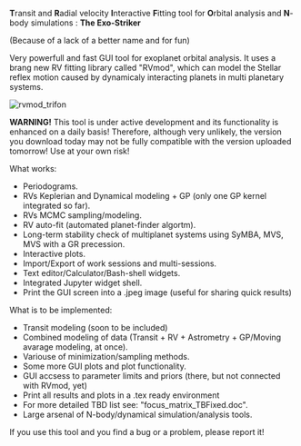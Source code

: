 
**T**ransit and **R**adial velocity **I**nteractive **F**itting tool for **O**rbital analysis and **N**-body simulations : **The Exo-Striker**

(Because of a lack of a better name and for fun)

Very powerfull and fast GUI tool for exoplanet orbital analysis. It uses a brang new RV fitting library called "RVmod", which can model the Stellar reflex motion caused by dynamicaly interacting planets in multi planetary systems.

![rvmod_trifon](https://user-images.githubusercontent.com/44244057/50479747-609d0580-09d8-11e9-8a3c-a79ef78d682c.jpg)

**WARNING!** This tool is under active development and its functionality is enhanced on a daily basis! Therefore, although very unlikely, the version you download today may not be fully compatible with the version uploaded tomorrow! Use at your own risk!

What works:

* Periodograms.
* RVs Keplerian and Dynamical modeling + GP (only one GP kernel integrated so far).
* RVs MCMC sampling/modeling.
* RV auto-fit (automated planet-finder algortm).
* Long-term stability check of multiplanet systems using SyMBA, MVS, MVS with a GR precession.
* Interactive plots.
* Import/Export of work sessions and multi-sessions. 
* Text editor/Calculator/Bash-shell widgets.
* Integrated Jupyter widget shell.
* Print the GUI screen into a .jpeg image (useful for sharing quick results)

What is to be implemented:

* Transit modeling (soon to be included)
* Combined modeling of data (Transit + RV + Astrometry +  GP/Moving avarage modeling, at once). 
* Variouse of minimization/sampling methods.
* Some more GUI plots and plot functionality.
* GUI accsess to parameter limits and priors (there, but not connected with RVmod, yet)
* Print all results and plots in a .tex ready environment
* For more detailed TBD list see: "focus_matrix_TBFixed.doc".
* Large arsenal of N-body/dynamical simulation/analysis tools. 

If you use this tool and you find a bug or a problem, please report it!
